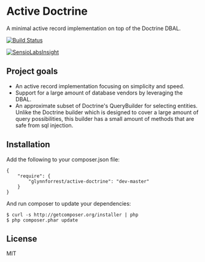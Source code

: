 # Active Doctrine
A minimal active record implementation on top of the Doctrine DBAL.

[![Build Status](https://travis-ci.org/glynnforrest/active-doctrine.svg)](https://travis-ci.org/glynnforrest/active-doctrine)

[![SensioLabsInsight](https://insight.sensiolabs.com/projects/1027f658-2302-4b09-8c83-916ab9ad08b6/mini.png)](https://insight.sensiolabs.com/projects/1027f658-2302-4b09-8c83-916ab9ad08b6)

## Project goals

* An active record implementation focusing on simplicity and speed.
* Support for a large amount of database vendors by leveraging the DBAL.
* An approximate subset of Doctrine's QueryBuilder for selecting
  entities. Unlike the Doctrine builder which is designed to cover a
  large amount of query possibilities, this builder has a small amount
  of methods that are safe from sql injection.

## Installation

Add the following to your composer.json file:

	{
		"require": {
			"glynnforrest/active-doctrine": "dev-master"
		}
	}

And run composer to update your dependencies:

	$ curl -s http://getcomposer.org/installer | php
	$ php composer.phar update

## License

MIT
